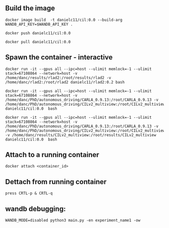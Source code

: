 ## Build the image

    docker image build  -t danielc11/cil:0.0 --build-arg WANDB_API_KEY=$WANDB_API_KEY .

    docker push danielc11/cil:0.0

    docker pull danielc11/cil:0.0

## Spawn the container - interactive

    docker run -it --gpus all --ipc=host --ulimit memlock=-1 --ulimit stack=67108864 --network=host -v /home/danc/results/rlad2:/root/results/rlad2 -v /home/danc/rlad2:/root/rlad2 danielc11/rlad2:0.2 bash

    docker run -it --gpus all --ipc=host --ulimit memlock=-1 --ulimit stack=67108864 --network=host -v /home/danc/PhD/autonomous_driving/CARLA_0.9.13:/root/CARLA_0.9.13 -v /home/danc/PhD/autonomous_driving/CILv2_multiview:/root/CILv2_multiview danielc11/cil:0.0  bash

    docker run -it --gpus all --ipc=host --ulimit memlock=-1 --ulimit stack=67108864 --network=host -v /home/danc/PhD/autonomous_driving/CARLA_0.9.13:/root/CARLA_0.9.13 -v /home/danc/PhD/autonomous_driving/CILv2_multiview:/root/CILv2_multiview -v /home/danc/results/CILv2_multiview:/root/results/CILv2_multiview danielc11/cil:0.0  bash

## Attach to a running container

    docker attach <container_id>

## Dettach from running container

    press CRTL-p & CRTL-q

## wandb debugging:

    WANDB_MODE=disabled python3 main.py -en experiment_name1 -ow